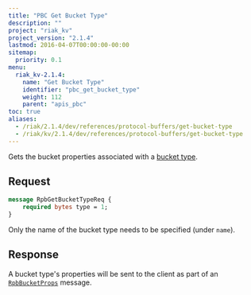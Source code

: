 ```yaml
---
title: "PBC Get Bucket Type"
description: ""
project: "riak_kv"
project_version: "2.1.4"
lastmod: 2016-04-07T00:00:00-00:00
sitemap:
  priority: 0.1
menu:
  riak_kv-2.1.4:
    name: "Get Bucket Type"
    identifier: "pbc_get_bucket_type"
    weight: 112
    parent: "apis_pbc"
toc: true
aliases:
  - /riak/2.1.4/dev/references/protocol-buffers/get-bucket-type
  - /riak/kv/2.1.4/dev/references/protocol-buffers/get-bucket-type
---
```


Gets the bucket properties associated with a [bucket type]({{<baseurl>}}riak/kv/2.1.4/using/cluster-operations/bucket-types).

## Request

```protobuf
message RpbGetBucketTypeReq {
    required bytes type = 1;
}
```

Only the name of the bucket type needs to be specified (under `name`).

## Response

A bucket type's properties will be sent to the client as part of an
[`RpbBucketProps`]({{<baseurl>}}riak/kv/2.1.4/developing/api/protocol-buffers/get-bucket-props) message.
